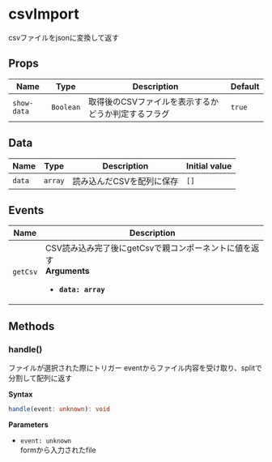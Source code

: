 # csvImport

csvファイルをjsonに変換して返す

## Props

| Name        | Type      | Description                 | Default |
| ----------- | --------- | --------------------------- | ------- |
| `show-data` | `Boolean` | 取得後のCSVファイルを表示するかどうか判定するフラグ | `true`  |

## Data

| Name   | Type    | Description    | Initial value |
| ------ | ------- | -------------- | ------------- |
| `data` | `array` | 読み込んだCSVを配列に保存 | `[]`          |

## Events

| Name     | Description                                                                               |
| -------- | ----------------------------------------------------------------------------------------- |
| `getCsv` | CSV読み込み完了後にgetCsvで親コンポーネントに値を返す<br/>**Arguments**<br/><ul><li>**`data: array`**</li></ul> |

## Methods

### handle()

ファイルが選択された際にトリガー
eventからファイル内容を受け取り、splitで分割して配列に返す

**Syntax**

```typescript
handle(event: unknown): void
```

**Parameters**

- `event: unknown`<br/>
  formから入力されたfile

